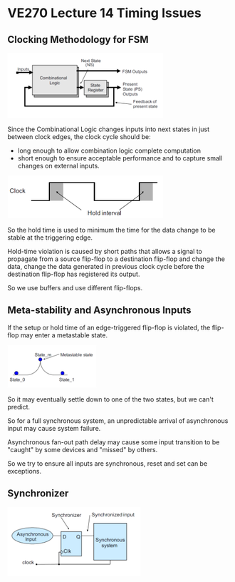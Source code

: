 # VE270 Lecture 14 Timing Issues

## Clocking Methodology for FSM

<img src="./ve270_note_pic/l14p3.png" alt="Drawing" style="width: 350px;"/>

Since the Combinational Logic changes inputs into next states in just between clock edges, the clock cycle should be:

-   long enough to allow combination logic complete computation
-   short enough to ensure acceptable performance and to capture small changes on external inputs.

<img src="./ve270_note_pic/l14p6.png" alt="Drawing" style="width: 350px;"/>

So the hold time is used to minimum the time for the data change to be stable at the triggering edge.

Hold-time violation is caused by short paths that allows a signal to propagate from a source flip-flop to a destination flip-flop and change the data, change the data generated in previous clock cycle before the destination flip-flop has registered its output.

So we use buffers and use different flip-flops.

## Meta-stability and Asynchronous Inputs

If the setup or hold time of an edge-triggered flip-flop is violated, the flip-flop may enter a metastable state.

<img src="./ve270_note_pic/l14p7.png" alt="Drawing" style="width: 200px;"/>

So it may eventually settle down to one of the two states, but we can't predict.

So for a full synchronous system, an unpredictable arrival of asynchronous input may cause system failure.

Asynchronous fan-out path delay may cause some input transition to be "caught" by some devices and "missed" by others.

So we try to ensure all inputs are synchronous, reset and set can be exceptions.

<div style="page-break-after: always;"></div>

## Synchronizer

<img src="./ve270_note_pic/l14p10.png" alt="Drawing" style="width: 300px;"/>

